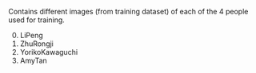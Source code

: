 Contains different images (from training dataset) of each of the 4 people used for training.

0. LiPeng
1. ZhuRongji
2. YorikoKawaguchi
3. AmyTan

